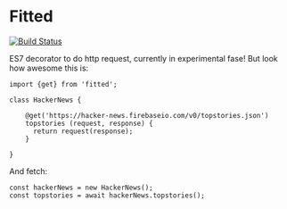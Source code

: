 Fitted
====

[![Build Status](https://travis-ci.org/JBlaak/Fitted.svg?branch=master)](https://travis-ci.org/JBlaak/Fitted)

ES7 decorator to do http request, currently in experimental fase! But look how awesome this is:

```
import {get} from 'fitted';

class HackerNews {

    @get('https://hacker-news.firebaseio.com/v0/topstories.json')
    topstories (request, response) {
      return request(response);
    }

}
```

And fetch:

```
const hackerNews = new HackerNews();
const topstories = await hackerNews.topstories();
```

